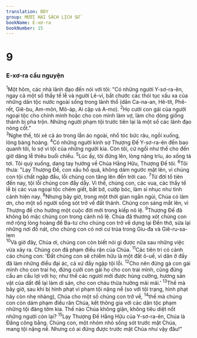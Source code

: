 ```yaml
---
translation: BDY
group: MƯƠI HAI SÁCH LỊCH SỬ
bookName: E-xơ-ra 
bookNumber: 15
---
```


<div class="title"><h1>9</h1><h3>E-xơ-ra cầu nguyện</h3></div>
<span class="verse exo_9_1"><sup>1</sup>Một hôm, các nhà lãnh đạo đến nói với tôi: &#34;Có những người Y-sơ-ra-ên, ngay cả một số thầy tế lễ và người Lê-vi, bắt chước các thói tục xấu xa của những dân tộc nước ngoài sống trong lãnh thổ (dân Ca-na-an, Hê-tít, Phê-rết, Giê-bu, Am-môn, Mô-áp, Ai cập và A-mo). </span>
<span class="verse exo_9_2"><sup>2</sup>Họ cưới con gái của người ngoại tộc cho chính mình hoặc cho con mình làm vợ, làm cho dòng giống thánh bị pha trộn. Những người phạm tội trước tiên lại là một số các lãnh đạo nòng cốt.&#34;<br/></span>
<span class="verse exo_9_3"><sup>3</sup>Nghe thế, tôi xé cả áo trong lẫn áo ngoài, nhổ tóc bức râu, ngồi xuống, lòng bàng hoàng. </span>
<span class="verse exo_9_4"><sup>4</sup>Có những người kính sợ Thượng Đế Y-sơ-ra-ên đến bao quanh tôi, lo sợ vì tội của những người kia. Còn tôi, cứ ngồi như thế cho đến giờ dâng lễ thiêu buổi chiều. </span>
<span class="verse exo_9_5"><sup>5</sup>Lúc ấy, tôi đứng lên, lòng nặng trĩu, áo xống tả tơi. Tôi quỳ xuống, dang tay hướng về Chúa Hằng Hữu, Thượng Đế tôi. </span>
<span class="verse exo_9_6"><sup>6</sup>Tôi thưa: &#34;Lạy Thượng Đế, con xấu hổ quá, không dám ngước mặt lên, vì chúng con tội chất ngập đầu, lỗi chúng con tăng lên đến trời cao. </span>
<span class="verse exo_9_7"><sup>7</sup>Từ đời tổ tiên đến nay, tội lỗi chúng con đầy dẫy. Vì thế, chúng con, các vua, các thầy tế lễ bị các vua ngoại tộc chém giết, bắt bớ, cướp bóc, làm sỉ nhục như tình cảnh hiện nay. </span>
<span class="verse exo_9_8"><sup>8</sup>Nhưng bây giờ, trong một thời gian ngắn ngủi, Chúa có làm ơn, cho một số người sống sót trở về đất thánh. Chúng con sáng mắt lên, vì Thượng đế cho hưởng một cuộc đời mới trong kiếp nô lệ. </span>
<span class="verse exo_9_9"><sup>9</sup>Thượng Đế đã không bỏ mặc chúng con trong cảnh nô lệ. Chúa đã thương xót chúng con mở rộng lòng hoàng đế Ba-tư cho chúng con trở về dựng lại Đền thờ, sửa lại những nơi đổ nát, cho chúng con có nơi cư trúa trong Giu-đa và Giê-ru-sa-lem<br/></span>
<span class="verse exo_9_10"><sup>10</sup>Và giờ đây, Chúa ơi, chúng con còn biết nói gì được nữa sau những việc vừa xảy ra. Chúng con đã phạm điều răn của Chúa. </span>
<span class="verse exo_9_11"><sup>11</sup>Các tiên tri có cảnh cáo chúng con: &#39;Đất chúng con sẽ chiếm hữu là một đất ô-uế, vì dân ở đấy đã làm những điều đại ác, cả xứ đầy ngập tội lỗi. </span>
<span class="verse exo_9_12"><sup>12</sup>Cho nên đừng gả con gái mình cho con trai họ, đừng cưới con gái họ cho con trai mình, cũng đừng cầu an cầu lợi với họ; như thế các ngươi mới được hùng cường, hương sản vật của dất để lại làm di sản, cho con cháu thừa hưởng mãi mãi.&#39; </span>
<span class="verse exo_9_13"><sup>13</sup>Thế mà bây giờ, sau khi bị hình phạt vì phạm tội nặng nề (so với tội trạng, hình phạt hãy còn nhẹ nhàng), Chúa cho một số chúng con trở về, </span>
<span class="verse exo_9_14"><sup>14</sup>thế mà chúng con còn dám phạm điều răn Chúa, kết thông gia với các dân tộc phạm những tội đáng tởm kia. Thế nào Chúa không giận, không tiêu diệt nốt những người còn lại? </span>
<span class="verse exo_9_15"><sup>15</sup>Lạy Thượng Đế Hằng Hữu của Y-sơ-ra-ên, Chúa là Đấng công bằng. Chúng con, một nhóm nhỏ sống sót trước mặt Chúa, mang tội nặng nề. Nhưng có ai đứng được trước mặt Chúa như vậy đâu!&#34;</span>
